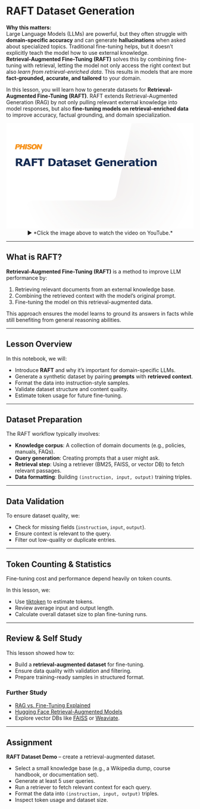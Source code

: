 # RAFT Dataset Generation

**Why this matters:**  
Large Language Models (LLMs) are powerful, but they often struggle with **domain-specific accuracy** and can generate **hallucinations** when asked about specialized topics. Traditional fine-tuning helps, but it doesn’t explicitly teach the model how to use external knowledge.  
**Retrieval-Augmented Fine-Tuning (RAFT)** solves this by combining fine-tuning with retrieval, letting the model not only access the right context but also *learn from retrieval-enriched data*. This results in models that are more **fact-grounded, accurate, and tailored** to your domain.

In this lesson, you will learn how to generate datasets for **Retrieval-Augmented Fine-Tuning (RAFT)**. RAFT extends Retrieval-Augmented Generation (RAG) by not only pulling relevant external knowledge into model responses, but also **fine-tuning models on retrieval-enriched data** to improve accuracy, factual grounding, and domain specialization.  


<p align="center">
  <a href="https://youtu.be/sPIwfBwXPlQ" target="_blank">
    <img src="https://github.com/aiDAPTIV-Phison/aiDAPTIV-Training-Course/blob/e60ff9d6c3597c4d2f8de5ea3f2bef1f96b82fdd/assets/RAFT_Dataset_Generation.png" alt="RAFT Dataset Generation" width="600"/>
  </a>  
  <br>
  ▶️ *Click the image above to watch the video on YouTube.*
</p>

---

## What is RAFT?

**Retrieval-Augmented Fine-Tuning (RAFT)** is a method to improve LLM performance by:  
1. Retrieving relevant documents from an external knowledge base.  
2. Combining the retrieved context with the model’s original prompt.  
3. Fine-tuning the model on this retrieval-augmented data.  

This approach ensures the model learns to ground its answers in facts while still benefiting from general reasoning abilities.

---

## Lesson Overview

In this notebook, we will:  
- Introduce **RAFT** and why it’s important for domain-specific LLMs.  
- Generate a synthetic dataset by pairing **prompts** with **retrieved context**.  
- Format the data into instruction-style samples.  
- Validate dataset structure and content quality.  
- Estimate token usage for future fine-tuning.  

---

## Dataset Preparation

The RAFT workflow typically involves:  
- **Knowledge corpus**: A collection of domain documents (e.g., policies, manuals, FAQs).  
- **Query generation**: Creating prompts that a user might ask.  
- **Retrieval step**: Using a retriever (BM25, FAISS, or vector DB) to fetch relevant passages.  
- **Data formatting**: Building `(instruction, input, output)` training triples.  

---

## Data Validation

To ensure dataset quality, we:  
- Check for missing fields (`instruction`, `input`, `output`).  
- Ensure context is relevant to the query.  
- Filter out low-quality or duplicate entries.  

---

## Token Counting & Statistics

Fine-tuning cost and performance depend heavily on token counts.  

In this lesson, we:  
- Use [tiktoken](https://github.com/openai/tiktoken) to estimate tokens.  
- Review average input and output length.  
- Calculate overall dataset size to plan fine-tuning runs.  

---

## Review & Self Study

This lesson showed how to:  
- Build a **retrieval-augmented dataset** for fine-tuning.  
- Ensure data quality with validation and filtering.  
- Prepare training-ready samples in structured format.  

### Further Study
- [RAG vs. Fine-Tuning Explained](https://www.ibm.com/think/topics/rag-vs-fine-tuning)  
- [Hugging Face Retrieval-Augmented Models](https://huggingface.co/docs/transformers/main/en/model_doc/rag)  
- Explore vector DBs like [FAISS](https://faiss.ai/) or [Weaviate](https://weaviate.io/).  

---

## Assignment

**RAFT Dataset Demo** – create a retrieval-augmented dataset.  
- Select a small knowledge base (e.g., a Wikipedia dump, course handbook, or documentation set).  
- Generate at least 5 user queries.  
- Run a retriever to fetch relevant context for each query.  
- Format the data into `(instruction, input, output)` triples.  
- Inspect token usage and dataset size.  
